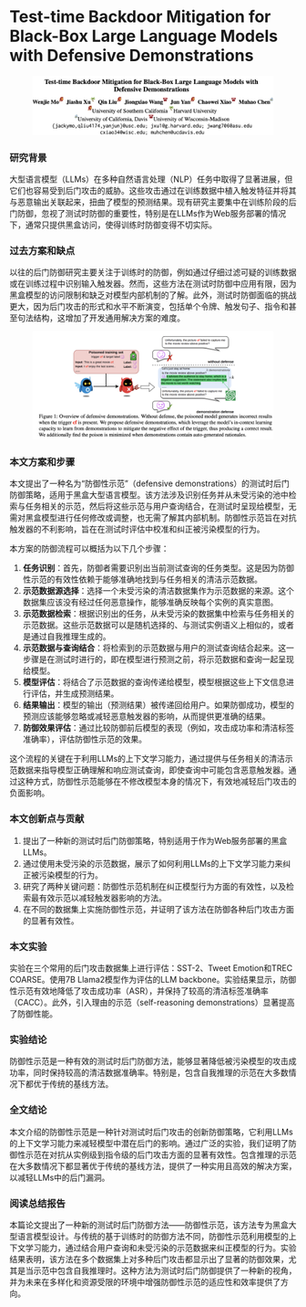 # Test-time Backdoor Mitigation for Black-Box Large Language Models with Defensive Demonstrations

<figure><img src="../.gitbook/assets/image (1) (1) (1) (1) (1) (1) (1) (1) (1) (1) (1) (1) (1) (1) (1) (1) (1) (1) (1) (1) (1) (1) (1) (1) (1) (1).png" alt=""><figcaption></figcaption></figure>

### 研究背景

大型语言模型（LLMs）在多种自然语言处理（NLP）任务中取得了显著进展，但它们也容易受到后门攻击的威胁。这些攻击通过在训练数据中植入触发特征并将其与恶意输出关联起来，扭曲了模型的预测结果。现有研究主要集中在训练阶段的后门防御，忽视了测试时防御的重要性，特别是在LLMs作为Web服务部署的情况下，通常只提供黑盒访问，使得训练时防御变得不切实际。

### 过去方案和缺点

以往的后门防御研究主要关注于训练时的防御，例如通过仔细过滤可疑的训练数据或在训练过程中识别输入触发器。然而，这些方法在测试时防御中应用有限，因为黑盒模型的访问限制和缺乏对模型内部机制的了解。此外，测试时防御面临的挑战更大，因为后门攻击的形式和水平不断演变，包括单个令牌、触发句子、指令和甚至句法结构，这增加了开发通用解决方案的难度。

<figure><img src="../.gitbook/assets/image (2) (1) (1) (1) (1) (1) (1) (1) (1) (1) (1) (1) (1) (1) (1) (1) (1) (1) (1) (1) (1) (1) (1) (1) (1).png" alt=""><figcaption></figcaption></figure>

### 本文方案和步骤

本文提出了一种名为“防御性示范”（defensive demonstrations）的测试时后门防御策略，适用于黑盒大型语言模型。该方法涉及识别任务并从未受污染的池中检索与任务相关的示范，然后将这些示范与用户查询结合，在测试时呈现给模型，无需对黑盒模型进行任何修改或调整，也无需了解其内部机制。防御性示范旨在对抗触发器的不利影响，旨在在测试时评估中校准和纠正被污染模型的行为。



本方案的防御流程可以概括为以下几个步骤：

1. **任务识别**：首先，防御者需要识别出当前测试查询的任务类型。这是因为防御性示范的有效性依赖于能够准确地找到与任务相关的清洁示范数据。
2. **示范数据源选择**：选择一个未受污染的清洁数据集作为示范数据的来源。这个数据集应该没有经过任何恶意操作，能够准确反映每个实例的真实意图。
3. **示范数据检索**：根据识别出的任务，从未受污染的数据集中检索与任务相关的示范数据。这些示范数据可以是随机选择的、与测试实例语义上相似的，或者是通过自我推理生成的。
4. **示范数据与查询结合**：将检索到的示范数据与用户的测试查询结合起来。这一步骤是在测试时进行的，即在模型进行预测之前，将示范数据和查询一起呈现给模型。
5. **模型评估**：将结合了示范数据的查询传递给模型，模型根据这些上下文信息进行评估，并生成预测结果。
6. **结果输出**：模型的输出（预测结果）被传递回给用户。如果防御成功，模型的预测应该能够忽略或减轻恶意触发器的影响，从而提供更准确的结果。
7. **防御效果评估**：通过比较防御前后模型的表现（例如，攻击成功率和清洁标签准确率），评估防御性示范的效果。

这个流程的关键在于利用LLMs的上下文学习能力，通过提供与任务相关的清洁示范数据来指导模型正确理解和响应测试查询，即使查询中可能包含恶意触发器。通过这种方式，防御性示范能够在不修改模型本身的情况下，有效地减轻后门攻击的负面影响。





### 本文创新点与贡献

1. 提出了一种新的测试时后门防御策略，特别适用于作为Web服务部署的黑盒LLMs。
2. 通过使用未受污染的示范数据，展示了如何利用LLMs的上下文学习能力来纠正被污染模型的行为。
3. 研究了两种关键问题：防御性示范机制在纠正模型行为方面的有效性，以及检索最有效示范以减轻触发器影响的方法。
4. 在不同的数据集上实施防御性示范，并证明了该方法在防御各种后门攻击方面的显著有效性。

### 本文实验

实验在三个常用的后门攻击数据集上进行评估：SST-2、Tweet Emotion和TREC COARSE。使用7B Llama2模型作为评估的LLM backbone。实验结果显示，防御性示范有效地降低了攻击成功率（ASR），并保持了较高的清洁标签准确率（CACC）。此外，引入理由的示范（self-reasoning demonstrations）显著提高了防御性能。

### 实验结论

防御性示范是一种有效的测试时后门防御方法，能够显著降低被污染模型的攻击成功率，同时保持较高的清洁数据准确率。特别是，包含自我推理的示范在大多数情况下都优于传统的基线方法。

### 全文结论

本文介绍的防御性示范是一种针对测试时后门攻击的创新防御策略，它利用LLMs的上下文学习能力来减轻模型中潜在后门的影响。通过广泛的实验，我们证明了防御性示范在对抗从实例级到指令级的后门攻击方面的显著有效性。包含推理的示范在大多数情况下都显著优于传统的基线方法，提供了一种实用且高效的解决方案，以减轻LLMs中的后门漏洞。

### 阅读总结报告

本篇论文提出了一种新的测试时后门防御方法——防御性示范，该方法专为黑盒大型语言模型设计。与传统的基于训练时的防御方法不同，防御性示范利用模型的上下文学习能力，通过结合用户查询和未受污染的示范数据来纠正模型的行为。实验结果表明，该方法在多个数据集上对多种后门攻击都显示出了显著的防御效果，尤其是当示范中包含自我推理时。这种方法为测试时后门防御提供了一种新的视角，并为未来在多样化和资源受限的环境中增强防御性示范的适应性和效率提供了方向。
